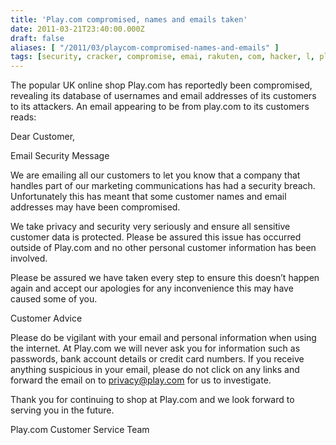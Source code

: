 ```yaml
---
title: 'Play.com compromised, names and emails taken'
date: 2011-03-21T23:40:00.000Z
draft: false
aliases: [ "/2011/03/playcom-compromised-names-and-emails" ]
tags: [security, cracker, compromise, emai, rakuten, com, hacker, l, play]
---
```


The popular UK online shop Play.com has reportedly been compromised, revealing its database of usernames and email addresses of its customers to its attackers. An email appearing to be from play.com to its customers reads:



Dear Customer,



Email Security Message

We are emailing all our customers to let you know that a company that handles part of our marketing communications has had a security breach. Unfortunately this has meant that some customer names and email addresses may have been compromised.

We take privacy and security very seriously and ensure all sensitive customer data is protected. Please be assured this issue has occurred outside of Play.com and no other personal customer information has been involved.

Please be assured we have taken every step to ensure this doesn’t happen again and accept our apologies for any inconvenience this may have caused some of you.

Customer Advice

Please do be vigilant with your email and personal information when using the internet. At Play.com we will never ask you for information such as passwords, bank account details or credit card numbers. If you receive anything suspicious in your email, please do not click on any links and forward the email on to privacy@play.com for us to investigate.

Thank you for continuing to shop at Play.com and we look forward to serving you in the future.

Play.com Customer Service Team